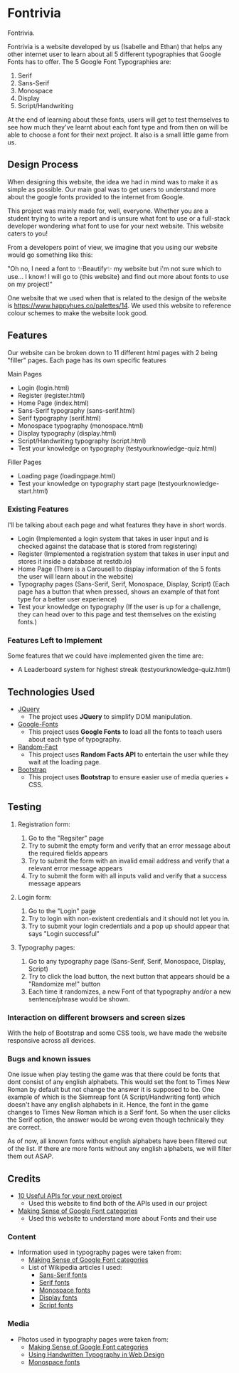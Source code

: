 # Fontrivia

Fontrivia.

Fontrivia is a website developed by us (Isabelle and Ethan) that helps any other internet user to learn about all 5 different typographies that Google Fonts has to offer.
The 5 Google Font Typographies are:

1. Serif
2. Sans-Serif
3. Monospace
4. Display
5. Script/Handwriting

At the end of learning about these fonts, users will get to test themselves to see how much they've learnt about each font type and from then on will be able to choose a font for their next project. It also is a small little game from us.


## Design Process

When designing this website, the idea we had in mind was to make it as simple as possible. Our main goal was to get users to understand more about the google fonts provided to the internet from Google.

This project was mainly made for, well, everyone. Whether you are a student trying to write a report and is unsure what font to use or a full-stack developer wondering what font to use for your next website. This website caters to you!

From a developers point of view, we imagine that you using our website would go something like this:

"Oh no, I need a font to ✨Beautify✨ my website but i'm not sure which to use... I know! I will go to {this website} and find out more about fonts to use on my project!"

One website that we used when that is related to the design of the website is https://www.happyhues.co/palettes/14. We used this website to reference colour schemes to make the website look good.

## Features
Our website can be broken down to 11 different html pages with 2 being "filler" pages.
Each page has its own specific features

Main Pages

- Login (login.html)
- Register (register.html)
- Home Page (index.html)
- Sans-Serif typography (sans-serif.html)
- Serif typography (serif.html)
- Monospace typography (monospace.html)
- Display typography (display.html)
- Script/Handwriting typography (script.html)
- Test your knowledge on typography (testyourknowledge-quiz.html)


Filler Pages

- Loading page (loadingpage.html)
- Test your knowledge on typography start page (testyourknowledge-start.html)

### Existing Features

I'll be talking about each page and what features they have in short words.

- Login (Implemented a login system that takes in user input and is checked against the database that is stored from registering)
- Register (Implemented a registration system that takes in user input and stores it inside a database at restdb.io)
- Home Page (There is a Carousell to display information of the 5 fonts the user will learn about in the website)
- Typography pages (Sans-Serif, Serif, Monospace, Display, Script) (Each page has a button that when pressed, shows an example of that font type for a better user experience)
- Test your knowledge on typography (If the user is up for a challenge, they can head over to this page and test themselves on the existing fonts.)

### Features Left to Implement

Some features that we could have implemented given the time are:

- A Leaderboard system for highest streak (testyourknowledge-quiz.html)

## Technologies Used


- [JQuery](https://jquery.com)
  - The project uses **JQuery** to simplify DOM manipulation.
- [Google-Fonts](https://developers.google.com/fonts/docs/developer_api)
  - This project uses **Google Fonts** to load all the fonts to teach users about each type of typography.
- [Random-Fact](https://www.programmableweb.com/api/random-useless-facts)
  - This project uses **Random Facts API** to entertain the user while they wait at the loading page.
- [Bootstrap](https://getbootstrap.com/)
  - This project uses **Bootstrap** to ensure easier use of media queries + CSS.

## Testing

1. Registration form:
   1. Go to the "Regsiter" page
   2. Try to submit the empty form and verify that an error message about the required fields appears
   3. Try to submit the form with an invalid email address and verify that a relevant error message appears
   4. Try to submit the form with all inputs valid and verify that a success message appears

2. Login form:
   1. Go to the "Login" page
   2. Try to login with non-existent credentials and it should not let you in.
   3. Try to submit your login credentials and a pop up should appear that says "Login successful"

3. Typography pages:
   1. Go to any typography page (Sans-Serif, Serif, Monospace, Display, Script)
   2. Try to click the load button, the next button that appears should be a "Randomize me!" button
   3. Each time it randomizes, a new Font of that typography and/or a new sentence/phrase would be shown.


### Interaction on different browsers and screen sizes

With the help of Bootstrap and some CSS tools, we have made the website responsive across all devices.

### Bugs and known issues

One issue when play testing the game was that there could be fonts that dont consist of any english alphabets. This would set the font to Times New Roman by default but not change the answer it is supposed to be.
One example of which is the Siemreap font (A Script/Handwriting font) which doesn't have any english alphabets in it. Hence, the font in the game changes to Times New Roman which is a Serif font. So when the user clicks
the Serif option, the answer would be wrong even though technically they are correct.

As of now, all known fonts without english alphabets have been filtered out of the list. If there are more fonts without any english alphabets, we will filter them out ASAP.

## Credits

- [10 Useful APIs for your next project](https://dev.to/harshsinha17/10-useful-apis-for-your-next-project-1nog)
  - Used this website to find both of the APIs used in our project
- [Making Sense of Google Font categories](https://www.designbyreese.com/googlefontcategories/)
  - Used this website to understand more about Fonts and their use

### Content

- Information used in typography pages were taken from:
  - [Making Sense of Google Font categories](https://www.designbyreese.com/googlefontcategories/)
  - List of Wikipedia articles I used:
    - [Sans-Serif fonts](https://en.wikipedia.org/wiki/Sans-serif)
    - [Serif fonts](https://en.wikipedia.org/wiki/Serif)
    - [Monospace fonts](https://en.wikipedia.org/wiki/Monospaced_font)
    - [Display fonts](https://en.wikipedia.org/wiki/Display_typeface)
    - [Script fonts](https://en.wikipedia.org/wiki/Script_typeface)

### Media

- Photos used in typography pages were taken from:
  - [Making Sense of Google Font categories](https://www.designbyreese.com/googlefontcategories/)
  - [Using Handwritten Typography in Web Design](https://www.envato.com/blog/handwritten-typography-web-design/)
  - [Monospace fonts](https://en.wikipedia.org/wiki/Monospaced_font)